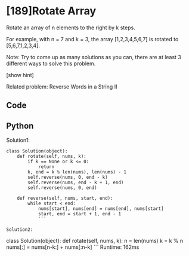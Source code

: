 # [189]Rotate Array

Rotate an array of n elements to the right by k steps.

For example, with n = 7 and k = 3, the array [1,2,3,4,5,6,7] is rotated to [5,6,7,1,2,3,4].

Note:
Try to come up as many solutions as you can, there are at least 3 different ways to solve this problem.

[show hint]

Related problem: Reverse Words in a String II

## Code

## Python
Solution1:
```
class Solution(object):
    def rotate(self, nums, k):
        if k == None or k <= 0:
            return
        k, end = k % len(nums), len(nums) - 1
        self.reverse(nums, 0, end - k)
        self.reverse(nums, end - k + 1, end)
        self.reverse(nums, 0, end)
        
    def reverse(self, nums, start, end):
        while start < end:
            nums[start], nums[end] = nums[end], nums[start]
            start, end = start + 1, end - 1
            ```

Solution2:
```
class Solution(object):
    def rotate(self, nums, k):
        n = len(nums)
        k = k % n
        nums[:] = nums[n-k:] + nums[:n-k]
        ```
Runtime: 162ms

